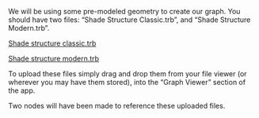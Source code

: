 We will be using some pre-modeled geometry to create our graph. You should have two files: “Shade Structure Classic.trb”, and “Shade Structure Modern.trb”.

[Shade structure classic.trb](https://github.com/Trimble-Technology/creator-tutorials/blob/main/tutorials/graph/builds/shade-structure/Shade%20Structure%20Classic.trb?raw=true)

[Shade structure modern.trb](https://github.com/Trimble-Technology/creator-tutorials/raw/main/tutorials/graph/builds/shade-structure/Shade%20Structure%20Modern.trb)

To upload these files simply drag and drop them from your file viewer (or wherever you may have them stored), into the “Graph Viewer” section of the app.

Two nodes will have been made to reference these uploaded files.